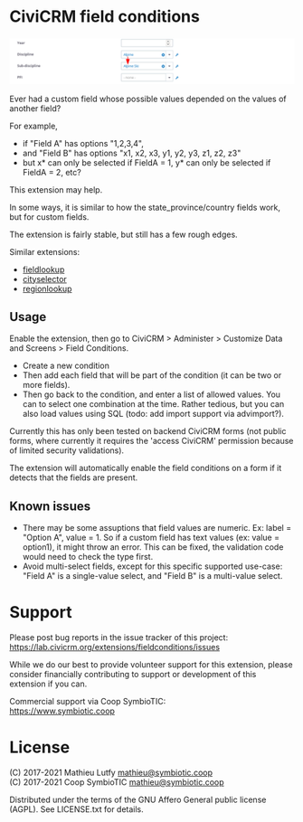 # CiviCRM field conditions

![Screenshot](/images/screenshot.png)

Ever had a custom field whose possible values depended on the values of another field?

For example,

* if "Field A" has options "1,2,3,4",
* and "Field B" has options "x1, x2, x3, y1, y2, y3, z1, z2, z3"
* but x* can only be selected if FieldA = 1, y* can only be selected if FieldA  = 2, etc?

This extension may help.

In some ways, it is similar to how the state_province/country fields work, but for custom fields.

The extension is fairly stable, but still has a few rough edges.

Similar extensions:

* [fieldlookup](https://github.com/MegaphoneJon/fieldlookup)
* [cityselector](https://lab.civicrm.org/extensions/cityselector)
* [regionlookup](https://lab.civicrm.org/extensions/regionlookup)

## Usage

Enable the extension, then go to CiviCRM > Administer > Customize Data and Screens > Field Conditions.

* Create a new condition
* Then add each field that will be part of the condition (it can be two or more fields).
* Then go back to the condition, and enter a list of allowed values. You can to
  select one combination at the time. Rather tedious, but you can also load
  values using SQL (todo: add import support via advimport?).

Currently this has only been tested on backend CiviCRM forms (not public forms,
where currently it requires the 'access CiviCRM' permission because of limited
security validations).

The extension will automatically enable the field conditions on a form if it detects
that the fields are present.

## Known issues

* There may be some assuptions that field values are numeric. Ex: label = "Option A", value = 1. So if a custom field has text values (ex: value = option1), it might throw an error. This can be fixed, the validation code would need to check the type first.
* Avoid multi-select fields, except for this specific supported use-case: "Field A" is a single-value select, and "Field B" is a multi-value select.

# Support

Please post bug reports in the issue tracker of this project:  
https://lab.civicrm.org/extensions/fieldconditions/issues

While we do our best to provide volunteer support for this extension, please
consider financially contributing to support or development of this extension
if you can.

Commercial support via Coop SymbioTIC:  
https://www.symbiotic.coop

# License

(C) 2017-2021 Mathieu Lutfy <mathieu@symbiotic.coop>  
(C) 2017-2021 Coop SymbioTIC <mathieu@symbiotic.coop>

Distributed under the terms of the GNU Affero General public license (AGPL).
See LICENSE.txt for details.
